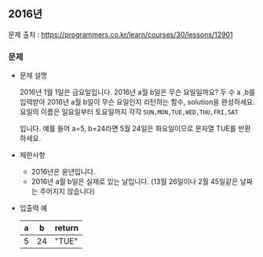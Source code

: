 ## 2016년

문제 출처 : https://programmers.co.kr/learn/courses/30/lessons/12901

### 문제

- 문제 설명

  2016년 1월 1일은 금요일입니다. 2016년 a월 b일은 무슨 요일일까요? 두 수 a ,b를 입력받아 2016년 a월 b일이 무슨 요일인지 리턴하는 함수, solution을 완성하세요. 요일의 이름은 일요일부터 토요일까지 각각 `SUN,MON,TUE,WED,THU,FRI,SAT`

  입니다. 예를 들어 a=5, b=24라면 5월 24일은 화요일이므로 문자열 TUE를 반환하세요.

- 제한사항

  - 2016년은 윤년입니다.
  - 2016년 a월 b일은 실제로 있는 날입니다. (13월 26일이나 2월 45일같은 날짜는 주어지지 않습니다)
  
- 입출력 예

  | a    | b    | return |
  | ---- | ---- | ------ |
  | 5    | 24   | "TUE"  |
